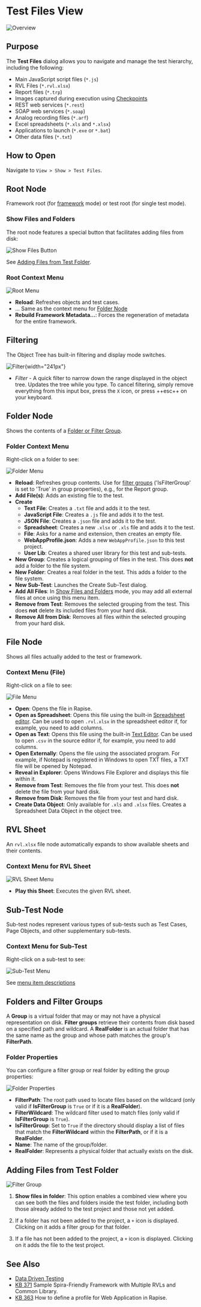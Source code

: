 # Test Files View

![Overview](./img/test_files_dialog_overview.png)

## Purpose

The **Test Files** dialog allows you to navigate and manage the test hierarchy, including the following:

*   Main JavaScript script files (`*.js`)
*   RVL Files (`*.rvl.xlsx`)
*   Report files (`*.trp`)
*   Images captured during execution using [Checkpoints](checkpoints.md)
*   REST web services (`*.rest`)
*   SOAP web services (`*.soap`)
*   Analog recording files (`*.arf`)
*   Excel spreadsheets (`*.xls` and `*.xlsx`)
*   Applications to launch (`*.exe` or `*.bat`)
*   Other data files (`*.txt`)

## How to Open

Navigate to `View > Show > Test Files`.

## Root Node

Framework root (for [framework](./Frameworks/frameworks.md) mode) or test root (for single test mode).

### Show Files and Folders

The root node features a special button that facilitates adding files from disk:

![Show Files Button](./img/test_files_dialog_show_files.png)

See [Adding Files from Test Folder](#adding-files-from-test-folder).

### Root Context Menu

![Root Menu](./img/test_files_dialog_context_root.png)

*   **Reload**: Refreshes objects and test cases.
*   ... Same as the context menu for [Folder Node](#folder-context-menu)
*   **Rebuild Framework Metadata...**: Forces the regeneration of metadata for the entire framework.

## Filtering

The Object Tree has built-in filtering and display mode switches.

![Filter](img/test_files_dialog_filter.png){width="241px"}

-   *Filter* - A quick filter to narrow down the range displayed in the object tree. Updates the tree while you type. To cancel filtering, simply remove everything from this input box, press the `X` icon, or press ++esc++ on your keyboard.

## Folder Node

Shows the contents of a [Folder or Filter Group](#folders-and-filter-groups).

### Folder Context Menu

Right-click on a folder to see:

![Folder Menu](img/test_files_dialog_context_folder.png)

*   **Reload**: Refreshes group contents. Use for [filter groups](../test_files_dialog/#filtergroup) ('IsFilterGroup' is set to 'True' in group properties), e.g., for the Report group.
*   **Add File(s)**: Adds an existing file to the test.
*   **Create**
    *   **Text File**: Creates a `.txt` file and adds it to the test.
    *   **JavaScript File**: Creates a `.js` file and adds it to the test.
    *   **JSON File**: Creates a `.json` file and adds it to the test.
    *   **Spreadsheet**: Creates a new `.xlsx` or `.xls` file and adds it to the test.
    *   **File**: Asks for a name and extension, then creates an empty file.
    *   **WebAppProfile.json**: Adds a new `WebAppProfile.json` to this test project.
    *   **User Lib**: Creates a shared user library for this test and sub-tests.
*   **New Group**: Creates a logical grouping of files in the test. This does **not** add a folder to the file system.
*   **New Folder**: Creates a real folder in the test. This adds a folder to the file system.
*   **New Sub-Test**: Launches the Create Sub-Test dialog.
*   **Add All Files**: In [Show Files and Folders](#show-files-and-folders) mode, you may add all external files at once using this menu item.
*   **Remove from Test**: Removes the selected grouping from the test. This does **not** delete its included files from your hard disk.
*   **Remove All from Disk**: Removes all files within the selected grouping from your hard disk.

## File Node

Shows all files actually added to the test or framework.

### Context Menu (File)

Right-click on a file to see:

![File Menu](./img/test_files_dialog_context_file.png)

*   **Open**: Opens the file in Rapise.
*   **Open as Spreadsheet**: Opens this file using the built-in [Spreadsheet editor](./spreadsheet_editor.md). Can be used to open `.rvl.xlsx` in the spreadsheet editor if, for example, you need to add columns.
*   **Open as Text**: Opens this file using the built-in [Text Editor](source_editor.md). Can be used to open `.csv` in the source editor if, for example, you need to add columns.
*   **Open Externally**: Opens the file using the associated program. For example, if Notepad is registered in Windows to open TXT files, a TXT file will be opened by Notepad.
*   **Reveal in Explorer**: Opens Windows File Explorer and displays this file within it.
*   **Remove from Test**: Removes the file from your test. This does **not** delete the file from your hard disk.
*   **Remove from Disk**: Removes the file from your test and hard disk.
*   **Create Data Object**: Only available for `.xls` and `.xlsx` files. Creates a Spreadsheet Data Object in the object tree.

## RVL Sheet

An `rvl.xlsx` file node automatically expands to show available sheets and their contents.

### Context Menu for RVL Sheet

![RVL Sheet Menu](./img/test_files_dialog_context_rvl_sheet.png)

*   **Play this Sheet**: Executes the given RVL sheet.

## Sub-Test Node

Sub-test nodes represent various types of sub-tests such as Test Cases, Page Objects, and other supplementary sub-tests.

### Context Menu for Sub-Test

Right-click on a sub-test to see:

![Sub-Test Menu](./img/test_files_dialog_context_subtest.png)

See [menu item descriptions](tests_and_sub_tests.md#sub-test-context-menu)

## Folders and Filter Groups

A **Group** is a virtual folder that may or may not have a physical representation on disk. **Filter groups** retrieve their contents from disk based on a specified path and wildcard. A **RealFolder** is an actual folder that has the same name as the group and whose path matches the group's **FilterPath**.

### Folder Properties

You can configure a filter group or real folder by editing the group properties:

![Folder Properties](./img/test_files_dialog_folder_properties.png)

*   **FilterPath**: The root path used to locate files based on the wildcard (only valid if **IsFilterGroup** is `True` or if it is a **RealFolder**).
*   **FilterWildcard**: The wildcard filter used to match files (only valid if **IsFilterGroup** is `True`).
*   **IsFilterGroup**: Set to `True` if the directory should display a list of files that match the **FilterWildcard** within the **FilterPath**, or if it is a **RealFolder**.
*   **Name**: The name of the group/folder.
*   **RealFolder**: Represents a physical folder that actually exists on the disk.

## Adding Files from Test Folder

![Filter Group](./img/test_files_dialog5.png)

1.  **Show files in folder**: This option enables a combined view where you can see both the files and folders inside the test folder, including both those already added to the test project and those not yet added.

2.  If a folder has not been added to the project, a `+` icon is displayed. Clicking on it adds a filter group for that folder.

3.  If a file has not been added to the project, a `+` icon is displayed. Clicking on it adds the file to the test project.

## See Also

*   [Data Driven Testing](data_driven_testing.md)
*   [KB 371](https://www.inflectra.com/support/knowledgebase/kb371.aspx) Sample Spira-Friendly Framework with Multiple RVLs and Common Library.
*   [KB 363](https://www.inflectra.com/Support/KnowledgeBase/KB363.aspx) How to define a profile for Web Application in Rapise.